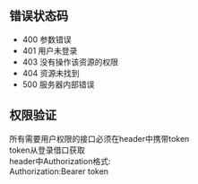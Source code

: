 ## 错误状态码

* 400 参数错误
* 401 用户未登录
* 403 没有操作该资源的权限
* 404 资源未找到
* 500 服务器内部错误

## 权限验证  

所有需要用户权限的接口必须在header中携带token  
token从登录借口获取  
header中Authorization格式:  
Authorization:Bearer token